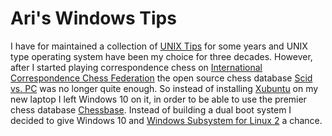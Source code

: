 # Ari's Windows Tips

I have for maintained a collection of [UNIX Tips](https://github.com/hauva69/arisunixtips) for some years and UNIX type operating system have been my choice for three decades. However, after I started playing correspondence chess on [International Correspondence Chess Federation](https://www.iccf.com/) the open source chess database [Scid vs. PC](http://scidvspc.sourceforge.net/) was no longer quite enough. So instead of installing [Xubuntu](https://xubuntu.org/) on my new laptop I left Windows 10 on it, in order to be able to use the premier chess database [Chessbase](https://en.chessbase.com/). Instead of building a dual boot system I decided to give Windows 10 and [Windows Subsystem for Linux 2](https://docs.microsoft.com/en-us/windows/wsl/install-win10) a chance.
